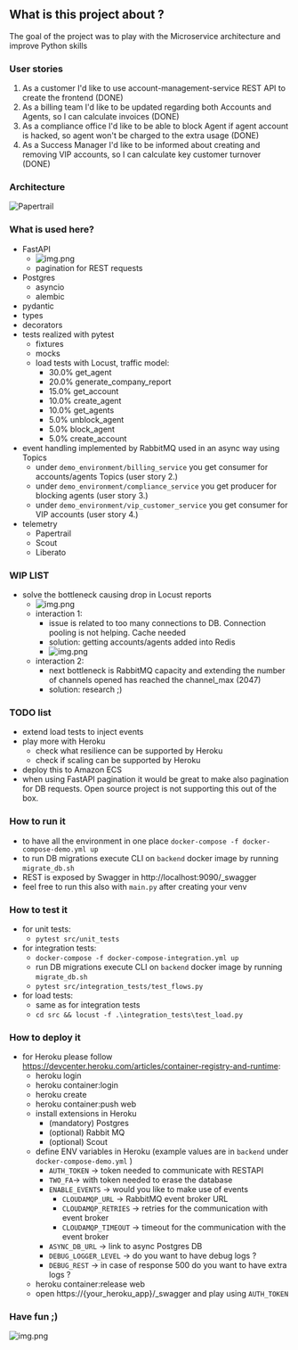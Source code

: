 ## What is this project about ?

The goal of the project was to play with the Microservice architecture and improve Python skills 

### User stories

1. As a customer I'd like to use account-management-service REST API to create the frontend (DONE)
2. As a billing team I'd like to be updated regarding both Accounts and Agents, so I can calculate invoices (DONE)
3. As a compliance office I'd like to be able to block Agent if agent account is hacked, so agent won't be charged to the extra usage (DONE)
4. As a Success Manager I'd like to be informed about creating and removing VIP accounts, so I can calculate key customer turnover (DONE)

### Architecture

![Papertrail](doc/arch.jpg)


### What is used here?
- FastAPI
  - ![img.png](doc/rest.jpg)
  - pagination for REST requests
- Postgres
  - asyncio
  - alembic
- pydantic
- types
- decorators
- tests realized with pytest
  - fixtures
  - mocks
  - load tests with Locust, traffic model:
    - 30.0% get_agent
    - 20.0% generate_company_report
    - 15.0% get_account
    - 10.0% create_agent
    - 10.0% get_agents
    - 5.0% unblock_agent
    - 5.0% block_agent
    - 5.0% create_account
- event handling implemented by RabbitMQ used in an async way using Topics
  - under `demo_environment/billing_service` you get consumer for accounts/agents Topics (user story 2.)
  - under `demo_environment/compliance_service` you get producer for blocking agents (user story 3.)
  - under `demo_environment/vip_customer_service` you get consumer for VIP accounts (user story 4.)
- telemetry
   - Papertrail
   - Scout
   - Liberato

### WIP LIST
- solve the bottleneck causing drop in Locust reports
  - ![img.png](doc/locust.jpg)
  - interaction 1: 
    - issue is related to too many connections to DB. Connection pooling is not helping. Cache needed
    - solution: getting accounts/agents added into Redis
    - ![img.png](doc/after_redis_1.jpg) 
  - interaction 2: 
    - next bottleneck is RabbitMQ capacity and extending the number of channels opened has reached the channel_max (2047)
    - solution: research ;)

### TODO list
- extend load tests to inject events
- play more with Heroku
  - check what resilience can be supported by Heroku
  - check if scaling can be supported by Heroku
- deploy this to Amazon ECS
- when using FastAPI pagination it would be great to make also pagination for DB requests. Open source project is not supporting this out of the box.

### How to run it
- to have all the environment in one place `docker-compose -f docker-compose-demo.yml up`
- to run DB migrations execute CLI on `backend` docker image by running `migrate_db.sh`
- REST is exposed by Swagger in http://localhost:9090/_swagger
- feel free to run this also with `main.py` after creating your venv

### How to test it
- for unit tests: 
  - `pytest src/unit_tests`
- for integration tests: 
  - `docker-compose -f docker-compose-integration.yml up`
  - run DB migrations execute CLI on `backend` docker image by running `migrate_db.sh`
  - `pytest src/integration_tests/test_flows.py`
- for load tests:
  - same as for integration tests
  - `cd src && locust -f .\integration_tests\test_load.py`


### How to deploy it
- for Heroku please follow https://devcenter.heroku.com/articles/container-registry-and-runtime:
  - heroku login
  - heroku container:login
  - heroku create
  - heroku container:push web
  - install extensions in Heroku
    - (mandatory) Postgres
    - (optional) Rabbit MQ
    - (optional) Scout
  - define ENV variables in Heroku (example values are in `backend` under `docker-compose-demo.yml` )
     - `AUTH_TOKEN` -> token needed to communicate with RESTAPI 
     - `TWO_FA`-> with token needed to erase the database 
     - `ENABLE_EVENTS` -> would you like to make use of events 
       - `CLOUDAMQP_URL` -> RabbitMQ event broker URL
       - `CLOUDAMQP_RETRIES` -> retries for the communication with event broker 
       - `CLOUDAMQP_TIMEOUT` -> timeout for the communication with the event broker
     - `ASYNC_DB_URL` -> link to async Postgres DB
     - `DEBUG_LOGGER_LEVEL` -> do you want to have debug logs ?
     - `DEBUG_REST` -> in case of response 500 do you want to have extra logs ?
  - heroku container:release web
  - open https://{your_heroku_app}/_swagger and play using `AUTH_TOKEN`
  
### Have fun ;)
![img.png](doc/demo.jpg)
